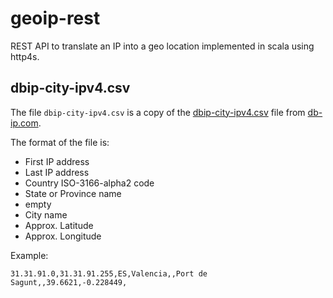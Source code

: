 # geoip-rest

REST API to translate an IP into a geo location implemented in scala using http4s.

## dbip-city-ipv4.csv

The file `dbip-city-ipv4.csv` is a copy of the [dbip-city-ipv4.csv](https://db-ip.com/db/download/city) file from [db-ip.com](https://db-ip.com/).

The format of the file is:

- First IP address
- Last IP address
- Country ISO-3166-alpha2 code
- State or Province name
- empty
- City name
- Approx. Latitude
- Approx. Longitude

Example:

```csv
31.31.91.0,31.31.91.255,ES,Valencia,,Port de Sagunt,,39.6621,-0.228449,
```

